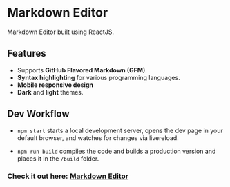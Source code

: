 # Markdown Editor

Markdown Editor built using ReactJS.

## Features

- Supports **GitHub Flavored Markdown (GFM)**.
- **Syntax highlighting** for various programming languages.
- **Mobile responsive design**
- **Dark** and **light** themes.

## Dev Workflow

- `npm start` starts a local development server, opens the dev page in your default browser, and watches for changes via livereload.

- `npm run build` compiles the code and builds a production version and places it in the `/build` folder.

### Check it out here: [Markdown Editor](https://react-markdown-editor.netlify.com/)
